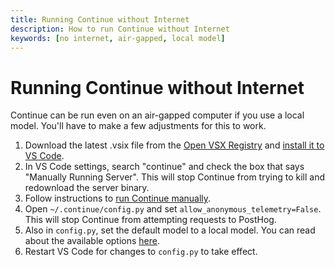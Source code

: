 ```yaml
---
title: Running Continue without Internet
description: How to run Continue without Internet
keywords: [no internet, air-gapped, local model]
---
```



# Running Continue without Internet

Continue can be run even on an air-gapped computer if you use a local model. You'll have to make a few adjustments for this to work.

1. Download the latest .vsix file from the [Open VSX Registry](https://open-vsx.org/extensions/vscode/Continue/continue) and [install it to VS Code](https://code.visualstudio.com/docs/editor/extension-marketplace#_install-from-a-vsix).
2. In VS Code settings, search "continue" and check the box that says "Manually Running Server". This will stop Continue from trying to kill and redownload the server binary.
3. Follow instructions to [run Continue manually](./manually-run-continue.md).
4. Open `~/.continue/config.py` and set `allow_anonymous_telemetry=False`. This will stop Continue from attempting requests to PostHog.
5. Also in `config.py`, set the default model to a local model. You can read about the available options [here](../customization/models.md).
6. Restart VS Code for changes to `config.py` to take effect.
